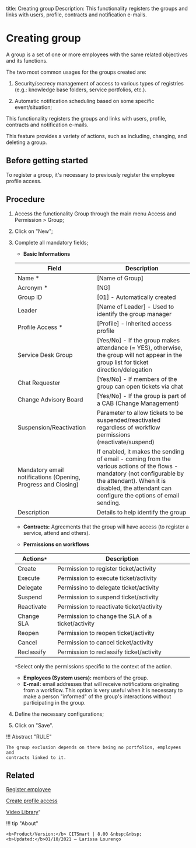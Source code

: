 title: Creating group
Description: This functionality registers the groups and links with users, profile, contracts and notification e-mails.

# Creating group

A group is a set of one or more employees with the same related objectives and its functions.

The two most common usages for the groups created are:

1.	Security/secrecy management of access to various types of registries (e.g.: knowledge base folders, service portfolios, etc.).

2.	Automatic notification scheduling based on some specific event/situation;


This functionality registers the groups and links with users, profile, contracts and notification e-mails.

This feature provides a variety of actions, such as including, changing, and deleting a group.

## Before getting started

To register a group, it's necessary to previously register the employee profile
access.

## Procedure

1.  Access the functionality Group through the main menu Access and Permission
    \> Group;

2.  Click on "New";

3.  Complete all mandatory fields;

    - **Basic Informations**

    |Field|Description|
    |-|-|
    |Name *	|[Name of Group]|
    |Acronym *	|[NG]|
    |Group ID|[01] - Automatically created|
    |Leader|[Name of Leader] - Used to identify the group manager|
    |Profile Access *	|[Profile] - Inherited access profile|
    |Service Desk Group|[Yes/No] - If the group makes attendance (= YES), otherwise, the group will not appear in the group list for ticket direction/delegation|
    |Chat Requester|[Yes/No] - If members of the group can open tickets via chat|
    |Change Advisory Board|[Yes/No] - If the group is part of a CAB (Change Management)|
    |Suspension/Reactivation |Parameter to allow tickets to be suspended/reactivated regardless of workflow permissions (reactivate/suspend)|
    |Mandatory email notifications (Opening, Progress and Closing)|If enabled, it makes the sending of email - coming from the various actions of the flows - mandatory (not configurable by the attendant). When it is disabled, the attendant can configure the options of email sending.|
    |Description |Details to help identify the group|

    - **Contracts:** Agreements that the group will have access (to register a service, attend and others).

    - **Permissions on workflows**

    |Actions```*```| Description|
	  |-|-|
	  |Create|Permission to register ticket/activity|
	  |Execute|Permission to execute ticket/activity|
    |Delegate|Permissino to delegate ticket/activity|
	  |Suspend|Permission to suspend ticket/activity|
    |Reactivate|Permission to reactivate ticket/activity|
    |Change SLA|Permission to change the SLA of a ticket/activity|
	  |Reopen|Permission to reopen ticket/activity|
    |Cancel|Permission to cancel ticket/activity|
    |Reclassify|Permission to reclassify ticket/activity|

    ```*```Select only the permissions specific to the context of the action.

    - **Employees (System users):** members of the group.
    - **E-mail:** email addresses that will receive notifications originating from a workflow. This option is very useful when it is necessary to make a person "informed" of the group's interactions without participating in the group.

4.  Define the necessary configurations;
5.  Click on "Save".


!!! Abstract "RULE"

    The group exclusion depends on there being no portfolios, employees and
    contracts linked to it.    

Related
-----------

[Register employee](/en-us/citsmart-platform-8/initial-settings/access-settings/user/register-employee.html)

[Create profile access](/en-us/citsmart-platform-8/initial-settings/access-settings/profile/create-profile-access.html)

<i class='fa fa-youtube-play  fa-2x' style='color:#97ce17;vertical-align: middle;'> </i> [Video Library](https://www.youtube.com/playlist?list=PLB5qK2uzf2ROVt1SUUxco2tWF8E99_eva)'

!!! tip "About"

    <b>Product/Version:</b> CITSmart | 8.00 &nbsp;&nbsp;
    <b>Updated:</b>01/10/2021 – Larissa Lourenço
